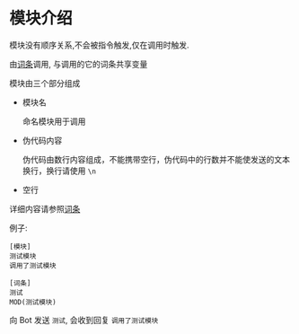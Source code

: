 # 模块介绍
模块没有顺序关系,不会被指令触发,仅在调用时触发.

由[词条](entry.md)调用, 与调用的它的词条共享变量

模块由三个部分组成

- 模块名

  命名模块用于调用

- 伪代码内容

  伪代码由数行内容组成，不能携带空行，伪代码中的行数并不能使发送的文本换行，换行请使用 `\n`

- 空行

详细内容请参照[词条](entry.md)

例子:
```
[模块]
测试模块
调用了测试模块

[词条]
测试
MOD(测试模块)
```
向 Bot 发送 `测试`, 会收到回复 `调用了测试模块`
